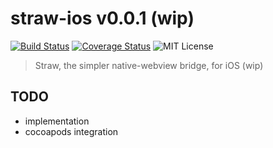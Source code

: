 # straw-ios v0.0.1 (wip)

[![Build Status](https://travis-ci.org/strawjs/straw-ios.svg)](https://travis-ci.org/strawjs/straw-ios)
[![Coverage Status](https://coveralls.io/repos/strawjs/straw-ios/badge.png)](https://coveralls.io/r/strawjs/straw-ios) ![MIT License](http://img.shields.io/badge/License-MIT-red.svg)

> Straw, the simpler native-webview bridge, for iOS (wip)

## TODO

- implementation
- cocoapods integration
